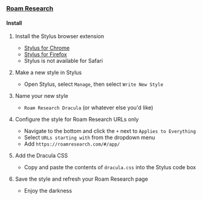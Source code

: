 ### [Roam Research](https://roamresearch.com/)

#### Install

1. Install the Stylus browser extension
    - [Stylus for Chrome](https://chrome.google.com/webstore/detail/stylus/clngdbkpkpeebahjckkjfobafhncgmne?hl=en)
    - [Stylus for Firefox](https://addons.mozilla.org/en-US/firefox/addon/styl-us/)
    - Stylus is not available for Safari

2. Make a new style in Stylus
   - Open Stylus, select `Manage`, then select `Write New Style`

3. Name your new style
    - `Roam Research Dracula` (or whatever else you'd like)

4. Configure the style for Roam Research URLs only
    - Navigate to the bottom and click the `+` next to `Applies to Everything`
    - Select `URLs starting with` from the dropdown menu
    - Add `https://roamresearch.com/#/app/`

5. Add the Dracula CSS
    - Copy and paste the contents of `dracula.css` into the Stylus code box

6. Save the style and refresh your Roam Research page
    - Enjoy the darkness

